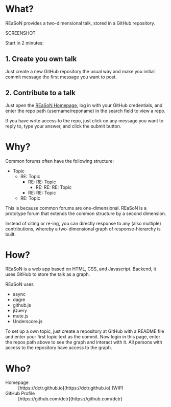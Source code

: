 # What?

REaSoN provides a two-dimensional talk, stored in a GitHub repository.

SCREENSHOT

Start in 2 minutes:

## 1. Create you own talk

Just create a new GitHub repository the usual way and make you initial commit message the first message you want to post.

## 2. Contribute to a talk

Just open the [REaSoN Homepage](http://dctr.github.io/reason "REaSoN Homepage"), log in with your GitHub credentials, and enter the repo path (username/reponame) in the search field to view a repo.

If you have write access to the repo, just click on any message you want to reply to, type your answer, and click the submit button.

# Why?

Common forums often have the following structure:

*   Topic
    *   RE: Topic
        *   RE: RE: Topic
            *   RE: RE: RE: Topic
        *   RE: RE: Topic
    *   RE: Topic

This is because common forums are one-dimensional. REaSoN is a prototype forum that extends the common structure by a second dimension.

Instead of citing or re-ing, you can directly response to any (also multiple) contributions, whereby a two-dimensional graph of response-hierarchy is built.

# How?

REaSoN is a web app based on HTML, CSS, and Javascript. Backend, it uses GitHub to store the talk as a graph.

REaSoN uses
- async
- dagre
- github.js
- jQuery
- mute.js
- Underscore.js

To set up a own topic, just create a repository at GitHub with a README file and enter your first topic text as the commit. Now login in this page, enter the repos path above to see the graph and interact with it. All persons with access to the repository have access to the graph.

# Who?

<dl>
  <dt>Homepage</dt><dd>[https://dctr.github.io](https://dctr.github.io) (WIP)</dd>
  <dt>GitHub Profile</dt><dd>[https://github.com/dctr](https://github.com/dctr)</dd>
</dl>